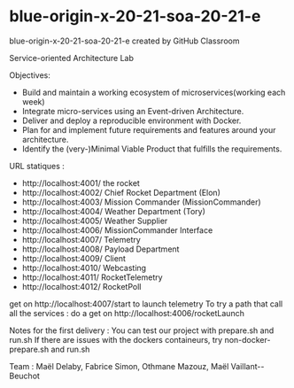 # blue-origin-x-20-21-soa-20-21-e
blue-origin-x-20-21-soa-20-21-e created by GitHub Classroom

Service-oriented Architecture Lab

Objectives:
- Build and maintain a working ecosystem of microservices(working each week)
- Integrate micro-services using an Event-driven Architecture.
- Deliver and deploy a reproducible environment with Docker.
- Plan for and implement future requirements and features around your architecture.
- Identify the (very-)Minimal Viable Product that fulfills the requirements.

URL statiques :
- http://localhost:4001/ the rocket
- http://localhost:4002/ Chief Rocket Department (Elon)
- http://localhost:4003/ Mission Commander (MissionCommander)
- http://localhost:4004/ Weather Department (Tory)
- http://localhost:4005/ Weather Supplier
- http://localhost:4006/ MissionCommander Interface
- http://localhost:4007/ Telemetry
- http://localhost:4008/ Payload Department
- http://localhost:4009/ Client
- http://localhost:4010/ Webcasting
- http://localhost:4011/ RocketTelemetry
- http://localhost:4012/ RocketPoll

get on http://localhost:4007/start to launch telemetry
To try a path that call all the services : do a get on http://localhost:4006/rocketLaunch

Notes for the first delivery :
You can test our project with prepare.sh and run.sh
If there are issues with the dockers containeurs, try non-docker-prepare.sh and run.sh

Team : Maël Delaby, Fabrice Simon, Othmane Mazouz, Maël Vaillant--Beuchot

